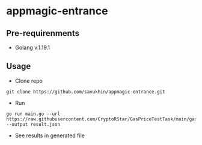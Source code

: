 # appmagic-entrance

## Pre-requirenments
- Golang v.1.19.1

## Usage

- Clone repo 
```[bash]
git clone https://github.com/savukhin/appmagic-entrance.git
```
- Run 
```[bash]
go run main.go --url https://raw.githubusercontent.com/CryptoRStar/GasPriceTestTask/main/gas_price.json --output result.json
```
- See results in generated file
